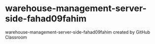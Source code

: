 # warehouse-management-server-side-fahad09fahim
warehouse-management-server-side-fahad09fahim created by GitHub Classroom
